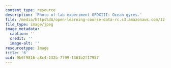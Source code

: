 ```yaml
---
content_type: resource
description: 'Photo of lab experiment GFDXIII: Ocean gyres.'
file: /media/https%3A/open-learning-course-data-rc.s3.amazonaws.com/12-003-atmosphere-ocean-and-climate-dynamics-fall-2008/9b6f9816a8c4132b7f991361b2f17957_6.jpg
file_type: image/jpeg
image_metadata:
  caption: ''
  credit: ''
  image-alt: ''
resourcetype: Image
title: '6'
uid: 9b6f9816-a8c4-132b-7f99-1361b2f17957
---
```

